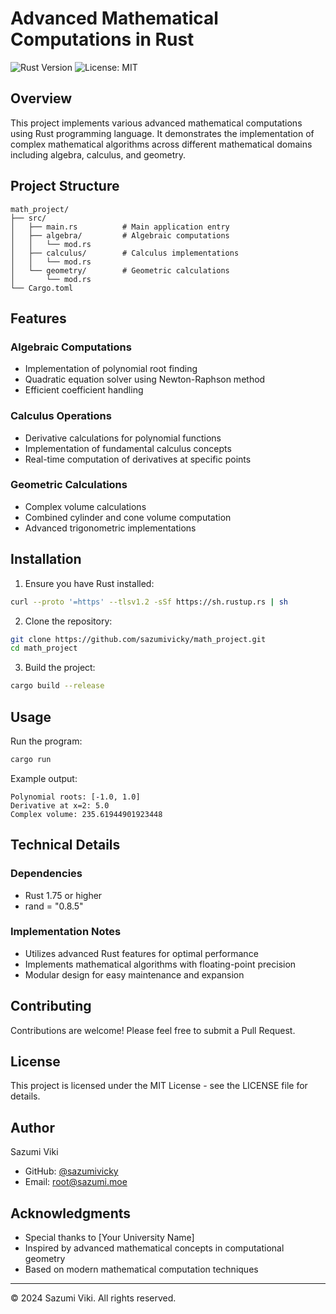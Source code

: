 # Advanced Mathematical Computations in Rust

![Rust Version](https://img.shields.io/badge/rust-1.75%2B-blue.svg)
![License: MIT](https://img.shields.io/badge/License-MIT-yellow.svg)

## Overview

This project implements various advanced mathematical computations using Rust programming language. It demonstrates the implementation of complex mathematical algorithms across different mathematical domains including algebra, calculus, and geometry.

## Project Structure

```
math_project/
├── src/
│   ├── main.rs          # Main application entry
│   ├── algebra/         # Algebraic computations
│   │   └── mod.rs
│   ├── calculus/        # Calculus implementations
│   │   └── mod.rs
│   └── geometry/        # Geometric calculations
│       └── mod.rs
└── Cargo.toml
```
## Features

### Algebraic Computations
- Implementation of polynomial root finding
- Quadratic equation solver using Newton-Raphson method
- Efficient coefficient handling

### Calculus Operations
- Derivative calculations for polynomial functions
- Implementation of fundamental calculus concepts
- Real-time computation of derivatives at specific points

### Geometric Calculations
- Complex volume calculations
- Combined cylinder and cone volume computation
- Advanced trigonometric implementations

## Installation

1. Ensure you have Rust installed:

```bash
curl --proto '=https' --tlsv1.2 -sSf https://sh.rustup.rs | sh
```

2. Clone the repository:

```bash
git clone https://github.com/sazumivicky/math_project.git
cd math_project
```

3. Build the project:

```bash
cargo build --release
```

## Usage

Run the program:

```bash
cargo run
```

Example output:
```
Polynomial roots: [-1.0, 1.0]
Derivative at x=2: 5.0
Complex volume: 235.61944901923448
```

## Technical Details

### Dependencies
- Rust 1.75 or higher
- rand = "0.8.5"

### Implementation Notes
- Utilizes advanced Rust features for optimal performance
- Implements mathematical algorithms with floating-point precision
- Modular design for easy maintenance and expansion

## Contributing

Contributions are welcome! Please feel free to submit a Pull Request.

## License

This project is licensed under the MIT License - see the LICENSE file for details.

## Author

Sazumi Viki
- GitHub: [@sazumivicky](https://github.com/sazumivicky)
- Email: root@sazumi.moe

## Acknowledgments

- Special thanks to [Your University Name]
- Inspired by advanced mathematical concepts in computational geometry
- Based on modern mathematical computation techniques

---
© 2024 Sazumi Viki. All rights reserved.